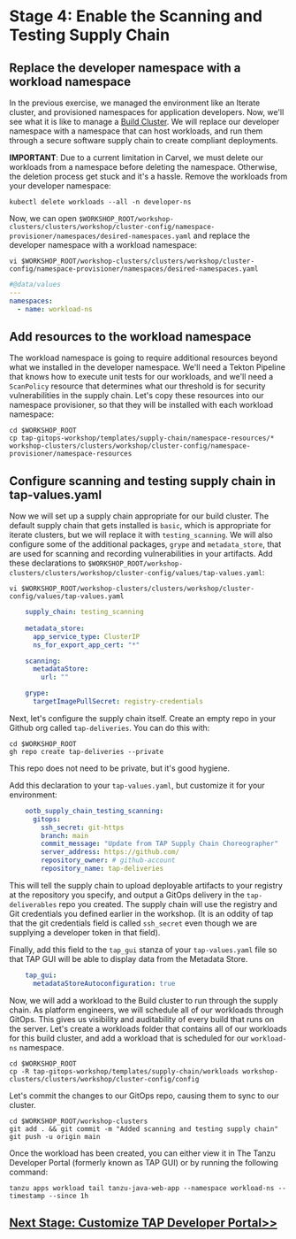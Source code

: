# Stage 4: Enable the Scanning and Testing Supply Chain

## Replace the developer namespace with a workload namespace

In the previous exercise, we managed the environment like an Iterate cluster, and provisioned namespaces for application developers. Now, we'll see what it is like to manage a [Build Cluster](https://docs.vmware.com/en/VMware-Tanzu-Application-Platform/1.5/tap-reference-architecture/GUID-reference-designs-tap-architecture-planning.html#build-cluster-requirements-1). We will replace our developer namespace with a namespace that can host workloads, and run them through a secure software supply chain to create compliant deployments.

**IMPORTANT**: Due to a current limitation in Carvel, we must delete our workloads from a namespace before deleting the namespace. Otherwise, the deletion process get stuck and it's a hassle. Remove the workloads from your developer namespace:
```execute
kubectl delete workloads --all -n developer-ns
```

Now, we can open `$WORKSHOP_ROOT/workshop-clusters/clusters/workshop/cluster-config/namespace-provisioner/namespaces/desired-namespaces.yaml` and replace the developer namespace with a workload namespace:
```execute
vi $WORKSHOP_ROOT/workshop-clusters/clusters/workshop/cluster-config/namespace-provisioner/namespaces/desired-namespaces.yaml
```

```yaml
#@data/values
---
namespaces:
  - name: workload-ns
```

## Add resources to the workload namespace

The workload namespace is going to require additional resources beyond what we installed in the developer namespace. We'll need a Tekton Pipeline that knows how to execute unit tests for our workloads, and we'll need a `ScanPolicy` resource that determines what our threshold is for security vulnerabilities in the supply chain. Let's copy these resources into our namespace provisioner, so that they will be installed with each workload namespace:

```execute
cd $WORKSHOP_ROOT
cp tap-gitops-workshop/templates/supply-chain/namespace-resources/* workshop-clusters/clusters/workshop/cluster-config/namespace-provisioner/namespace-resources
```

## Configure scanning and testing supply chain in tap-values.yaml

Now we will set up a supply chain appropriate for our build cluster. The default supply chain that gets installed is `basic`, which is appropriate for iterate clusters, but we will replace it with `testing_scanning`. We will also configure some of the additional packages, `grype` and `metadata_store`, that are used for scanning and recording vulnerabilities in your artifacts. Add these declarations to `$WORKSHOP_ROOT/workshop-clusters/clusters/workshop/cluster-config/values/tap-values.yaml`:
```execute
vi $WORKSHOP_ROOT/workshop-clusters/clusters/workshop/cluster-config/values/tap-values.yaml
```
```yaml
    supply_chain: testing_scanning
    
    metadata_store:
      app_service_type: ClusterIP
      ns_for_export_app_cert: "*"

    scanning:
      metadataStore:
        url: ""

    grype:
      targetImagePullSecret: registry-credentials
```

Next, let's configure the supply chain itself. Create an empty repo in your Github org called `tap-deliveries`. You can do this with:

```execute
cd $WORKSHOP_ROOT
gh repo create tap-deliveries --private
```

This repo does not need to be private, but it's good hygiene.

Add this declaration to your `tap-values.yaml`, but customize it for your environment:
```yaml
    ootb_supply_chain_testing_scanning:
      gitops:
        ssh_secret: git-https
        branch: main
        commit_message: "Update from TAP Supply Chain Choreographer"
        server_address: https://github.com/
        repository_owner: # github-account
        repository_name: tap-deliveries
```

This will tell the supply chain to upload deployable artifacts to your registry at the repository you specify, and output a GitOps delivery in the `tap-deliverables` repo you created. The supply chain will use the registry and Git credentials you defined earlier in the workshop. (It is an oddity of tap that the git credentials field is called `ssh_secret` even though we are supplying a developer token in that field).

Finally, add this field to the `tap_gui` stanza of your `tap-values.yaml` file so that TAP GUI will be able to display data from the Metadata Store.

```yaml
    tap_gui:
      metadataStoreAutoconfiguration: true
```

Now, we will add a workload to the Build cluster to run through the supply chain. As platform engineers, we will schedule all of our workloads through GitOps. This gives us visibility and auditability of every build that runs on the server. Let's create a workloads folder that contains all of our workloads for this build cluster, and add a workload that is scheduled for our `workload-ns` namespace.

```execute
cd $WORKSHOP_ROOT
cp -R tap-gitops-workshop/templates/supply-chain/workloads workshop-clusters/clusters/workshop/cluster-config/config
```

Let's commit the changes to our GitOps repo, causing them to sync to our cluster.

```execute
cd $WORKSHOP_ROOT/workshop-clusters
git add . && git commit -m "Added scanning and testing supply chain"
git push -u origin main
```

Once the workload has been created, you can either view it in The Tanzu Developer Portal (formerly known as TAP GUI) or by running the following command:

```execute
tanzu apps workload tail tanzu-java-web-app --namespace workload-ns --timestamp --since 1h
```

## [Next Stage: Customize TAP Developer Portal>>](Stage-5-Customize-TDP.md)
